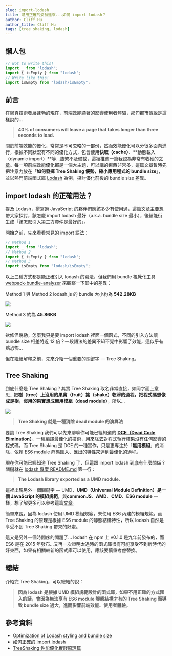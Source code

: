 ```yaml
---
slug: import-lodash
title: 請用正確的姿勢進來...如何 import lodash？
author: Cliff Hu
author_title: Cliff Hu
tags: [tree shaking, lodash]
---
```


## 懶人包

```jsx
// Not to write this!
import _ from "lodash";
import { isEmpty } from "lodash";
// Write like this!
import isEmpty from "lodash/isEmpty";
```

<!-- truncate -->

## 前言

在網頁技術發展蓬勃的現在，前端效能顯著的影響使用者體驗，那句都市傳說是這樣說的...

> **40% of consumers will leave a page that takes longer than three seconds to load.**

關於前端效能的優化，常常是不可忽略的一部份，然而效能優化可以分很多面向進行，根據不同狀況有不同的優化方式，包含使用**快取（cache）**、**動態載入（dynamic import）**等...族繁不及備載，這裡推薦一篇我認為非常有收獲的[文章](https://medium.com/starbugs/%E4%BB%8A%E6%99%9A-%E6%88%91%E6%83%B3%E4%BE%86%E9%BB%9E-web-%E5%89%8D%E7%AB%AF%E6%95%88%E8%83%BD%E5%84%AA%E5%8C%96%E5%A4%A7%E8%A3%9C%E5%B8%96-e1a5805c1ca2)。每一項前端效能優化都是一個大主題，可以講的東西非常多，這篇文章暫時先把注意力放在「**如何發揮 Tree Shaking 優勢，縮小應用程式的 bundle size**」，並以熱門前端函式庫 [Lodash](https://lodash.com/) 為例，探討優化前後的 bundle size 差異。

## import lodash 的正確用法？

提及 Lodash，撰寫過 JavaScript 的夥伴們應該多少有使用過，這篇文章主要想帶大家探討，該怎麼 import lodash 最好（a.k.a. bundle size 最小），後續能衍生成「該怎麼引入第三方套件是最好的」。

開始之前，先來看看常見的 import 語法：

```jsx
// Method 1
import _ from "lodash";
// Method 2
import { isEmpty } from "lodash";
// Method 3
import isEmpty from "lodash/isEmpty";
```

以上三種方式都是能正確引入 lodash 的寫法，但我們用 bundle 視覺化工具 [webpack-bundle-analyzer](https://www.npmjs.com/package/webpack-bundle-analyzer) 來觀察一下其中的差異：

Method 1 與 Method 2 lodash.js 的 bundle 大小約為 **542.28KB**

![](/img/blog/import-lodash-0.png)

Method 3 約為 **45.86KB**

![](/img/blog/import-lodash-1.png)

欸修但幾勒，怎麼我只是要 import lodash 裡面一個函式，不同的引入方法讓 bundle size 相差將近 12 倍？一段語法的差異不知不覺中影響了效能，這似乎有點恐怖...

但在繼續解釋之前，先來介紹一個重要的關鍵字 — Tree Shaking。

## Tree Shaking

到底什麼是 Tree Shaking？其實 Tree Shaking 取名非常直接，如同字面上意思...把**樹（tree）**上**沒用的果實（fruit）搖（shake）**乾淨的過程，把程式碼想像成是樹，沒用的果實想成**無用模組（dead module）**，所以...

![](/img/blog/import-lodash-2.gif)

> **Tree Shaking 就是一種消除 dead module 的演算法**

要談 Tree Shaking 我們可以先來聊聊你可能已經知道的 **[DCE（Dead Code Elimination）](https://en.wikipedia.org/wiki/Dead_code_elimination)**，一種編譯最佳化的技術，用來除去對程式執行結果沒有任何影響的程式碼。而 Tree Shaking 是 DCE 的一種實作，只是更專注於「**無用模組**」的消除，依賴 ES6 module 靜態匯入、匯出的特性來達到最佳化的過程。

現在你可能已經知道 Tree Shaking 了，但這跟 import lodash 到底有什麼關係？關鍵就在 [lodash 專案 README.md](https://github.com/lodash/lodash/blob/master/README.md) 第一行：

> **The Lodash library exported as a UMD module.**

這裡出現另外一個關鍵字 — UMD，**UMD（Universal Module Definition）**是一個 JavaScript 的**模組規範**，與**commonJS**、**AMD**、**CMD**、**ES6 module** 一樣，想了解更多可以參考這篇[文章](https://www.gushiciku.cn/pl/gb5B/zh-tw)。

簡單來說，因為 lodash 使用 UMD 模組規範，未使用 ES6 內建的模組規範，而 Tree Shaking 的原理是根據 ES6 module 的靜態結構特性，所以 lodash 自然是享受不到 Tree Shaking 帶來的好處。

這又是另外一個時間序的問題了... lodash 在 npm 上 v0.1.0 是九年前發布的，而 ES6 是在 2015 年發布...又再一次證明太過時的函式庫很有可能享受不到新時代的好東西，如果有相關較新的函式庫可以使用，應該要慎重考慮替換。

## 總結

介紹完 Tree Shaking，可以總結的說：

> **因為 lodash 是根據 UMD 模組規範設計的函式庫，如果不用正確的方式匯入的話，會因為無法享有 ES6 module 靜態結構才有的 Tree Shaking 而導致 bundle size 過大，進而影響前端效能、使用者體驗。**

## 參考資料

- [Optimization of Lodash styling and bundle size](https://technotes.khitrenovich.com/optimization-of-lodash-styling-and-performance/)
- [如何正確的 import lodash](https://medium.com/starbugs/the-correct-way-to-import-lodash-libraries-bdf613235927)
- [TreeShaking 性能優化實踐原理篇](https://codertw.com/%E7%A8%8B%E5%BC%8F%E8%AA%9E%E8%A8%80/722589/)
